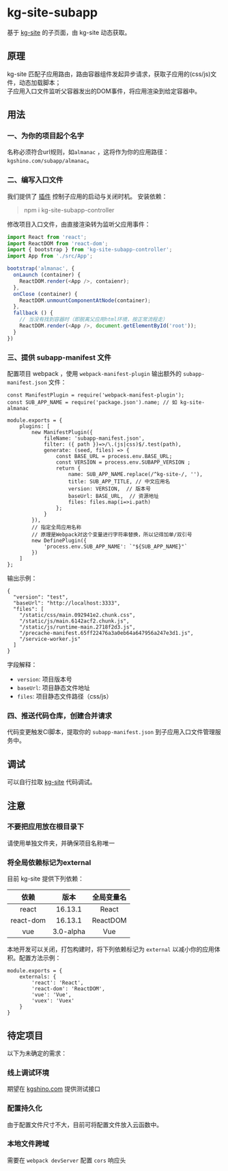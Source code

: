 # kg-site-subapp

基于 [kg-site](https://github.com/Kagashino/kg-site) 的子页面，由 kg-site 动态获取。

## 原理
kg-site 匹配子应用路由，路由容器组件发起异步请求，获取子应用的(css/js)文件，动态加载脚本；  
子应用入口文件监听父容器发出的DOM事件，将应用渲染到给定容器中。


## 用法
### 一、为你的项目起个名字
名称必须符合url规则，如`almanac` ，这将作为你的应用路径： `kgshino.com/subapp/almanac`。

### 二、编写入口文件
我们提供了 [插件](https://github.com/Kagashino/kg-site-subapp-controller)  控制子应用的启动与关闭时机。
安装依赖：
> npm i kg-site-subapp-controller 

修改项目入口文件，由直接渲染转为监听父应用事件：
```typescript jsx
import React from 'react';
import ReactDOM from 'react-dom';
import { bootstrap } from 'kg-site-subapp-controller';
import App from './src/App';

bootstrap('almanac', {
  onLaunch (container) {
    ReactDOM.render(<App />, contaienr);
  },
  onClose (container) {
    ReactDOM.unmountComponentAtNode(container);
  },
  fallback () {
    // 当没有找到容器时（即脱离父应用html环境，按正常流程走）
    ReactDOM.render(<App />, document.getElementById('root'));
  }
})

```


### 三、提供 subapp-manifest 文件
配置项目 webpack ，使用 `webpack-manifest-plugin` 输出额外的 `subapp-manifest.json` 文件：
```
const ManifestPlugin = require('webpack-manifest-plugin');
const SUB_APP_NAME = require('package.json').name; // 如 kg-site-almanac

module.exports = {
    plugins: [
        new ManifestPlugin({
            fileName: 'subapp-manifest.json',
            filter: ({ path })=>/\.(js|css)$/.test(path),
            generate: (seed, files) => {
                const BASE_URL = process.env.BASE_URL;
                const VERSION = process.env.SUBAPP_VERSION ;
                return {
                    name: SUB_APP_NAME.replace(/^kg-site-/, ''),
                    title: SUB_APP_TITLE, // 中文应用名
                    version: VERSION,  // 版本号
                    baseUrl: BASE_URL,  // 资源地址
                    files: files.map(i=>i.path)
                };
            }
        }),
        // 指定全局应用名称
        // 原理是Webpack对这个变量进行字符串替换，所以记得加单/双引号
        new DefinePlugin({
            'process.env.SUB_APP_NAME': `"${SUB_APP_NAME}"`
        })
    ]
};

```
输出示例：
```
{
  "version": "test",
  "baseUrl": "http://localhost:3333",
  "files": [
    "/static/css/main.092941e2.chunk.css",
    "/static/js/main.6142acf2.chunk.js",
    "/static/js/runtime-main.2718f2d3.js",
    "/precache-manifest.65ff22476a3a0eb64a647956a247e3d1.js",
    "/service-worker.js"
  ]
}
```
字段解释：
 - `version`: 项目版本号
 - `baseUrl`: 项目静态文件地址
 - `files`: 项目静态文件路径（css/js）

### 四、推送代码仓库，创建合并请求
代码变更触发CI脚本，提取你的 `subapp-manifest.json` 到子应用入口文件管理服务中。

## 调试
可以自行拉取 [kg-site](https://github.com/Kagashino/kg-site) 代码调试。

## 注意

### 不要把应用放在根目录下
请使用单独文件夹，并确保项目名称唯一

### 将全局依赖标记为external
目前 kg-site 提供下列依赖：

|依赖|版本|全局变量名|
|:---:|:---:|:---:|
|react|16.13.1|React|
|react-dom|16.13.1|ReactDOM|
|vue|3.0-alpha|Vue|

本地开发可以关闭，打包构建时，将下列依赖标记为 `external` 以减小你的应用体积。配置方法示例：

```
module.exports = {
    externals: {
        'react': 'React',
        'react-dom': 'ReactDOM',
        'vue': 'Vue',
        'vuex': 'Vuex'
    }
}
```


## 待定项目

以下为未确定的需求：

### 线上调试环境
期望在 [kgshino.com](kgshino.com) 提供测试接口

### 配置持久化
由于配置文件尺寸不大，目前可将配置文件放入云函数中。

### 本地文件跨域
需要在 `webpack devServer` 配置 `cors` 响应头
